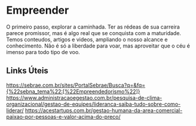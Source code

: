 # Empreender
O primeiro passo, explorar a caminhada.
Ter as rédeas de sua carreira parece promissor, mas é algo real que se conquista com a maturidade.
Temos conteudos, artigos e videos, ampliando o nosso alcance e conhecimento.
Não é só a liberdade para voar, mas aproveitar que o céu é imenso para todo tipo de voo.


## Links Úteis
https://sebrae.com.br/sites/PortalSebrae/Busca?q=&fq={%22sebna_tema%22:[%22Empreendedorismo%22]}
https://www.administracaoegestao.com.br/pesquisa-de-clima-organizacional/gestao-de-equipes/lideranca-saiba-tudo-sobre-como-liderar/
https://acestartups.com.br/gestao-humana-da-area-comercial-paixao-por-pessoas-e-valor-acima-do-preco/

